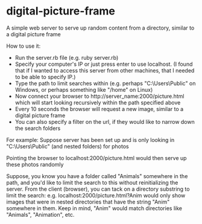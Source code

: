 # digital-picture-frame
A simple web server to serve up random content from a directory, similar to a digital picture frame

How to use it:
- Run the server.rb file (e.g. ruby server.rb)
- Specify your computer's IP or just press enter to use localhost.  (I found that if I wanted to access this server from other machines, that I needed to be able to specify IP.)
- Type the path to limit searches within (e.g. perhaps "C:\Users\Public" on Windows, or perhaps something like "/home" on Linux)
- Now connect your browser to http://server_name:2000/picture.html which will start looking recursively within the path specified above
- Every 10 seconds the browser will request a new image, similar to a digital picture frame
- You can also specify a filter on the url, if they would like to narrow down the search folders

For example:
Suppose server has been set up and is only looking in "C:\Users\Public" (and nested folders) for photos

Pointing the browser to localhost:2000/picture.html would then serve up these photos randomly

Suppose, you know you have a folder called "Animals" somewhere in the path, and you'd like to limit the search to this without reinitializing the server.  From the client (browser), you can tack on a directory substring to limit the search: e.g. localhost:2000/picture.html?Anim would only show images that were in nested directories that have the string "Anim" somewhere in them.  Keep in mind, "Anim" would match directories like "Animals", "Animation", etc.

